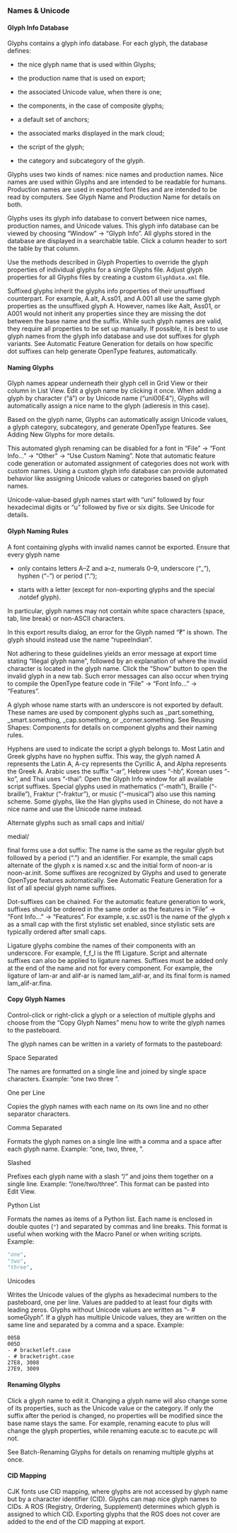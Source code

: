 ### Names & Unicode

#### Glyph Info Database

Glyphs contains a glyph info database.
For each glyph, the database defines:

- the nice glyph name that is used within Glyphs;

- the production name that is used on export;

- the associated Unicode value, when there is one;

- the components, in the case of composite glyphs;

- a default set of anchors;

- the associated marks displayed in the mark cloud;

- the script of the glyph;

- the category and subcategory of the glyph.

Glyphs uses two kinds of names: nice names and production names.
Nice names are used within Glyphs and are intended to be readable for humans.
Production names are used in exported font files and are intended to be read by computers.
See Glyph Name and Production Name for details on both.

Glyphs uses its glyph info database to convert between nice names, production names, and Unicode values.
This glyph info database can be viewed by choosing “Window” → “Glyph Info”.
All glyphs stored in the database are displayed in a searchable table.
Click a column header to sort the table by that column.

Use the methods described in Glyph Properties to override the glyph properties of individual glyphs for a single Glyphs file.
Adjust glyph properties for all Glyphs files by
creating a custom `GlyphData.xml` file.

Suffixed glyphs inherit the glyphs info properties of their unsuffixed counterpart.
For example, A.alt, A.ss01, and A.001 all use the same glyph properties as the unsuffixed glyph A.
However, names like Aalt, Ass01, or A001 would not inherit any properties since they are missing the dot between the base name and the suffix.
While such glyph names are valid, they require all properties to be set up manually.
If possible, it is best to use glyph names from the glyph info database and use dot suffixes for glyph variants.
See Automatic Feature Generation for details on how specific dot suffixes can help generate OpenType features, automatically.

#### Naming Glyphs

Glyph names appear underneath their glyph cell in Grid View or their column in List View.
Edit a glyph name by clicking it once.
When adding a glyph by character (“ä”) or by Unicode name (“uni00E4”), Glyphs will automatically assign a nice name to the glyph (adieresis in this case).

Based on the glyph name, Glyphs can automatically assign Unicode values, a glyph category, subcategory, and generate OpenType features.
See Adding New Glyphs for more details.

This automated glyph renaming can be disabled for a font in “File” → “Font Info…” → “Other” → “Use Custom Naming”.
Note that automatic feature code generation or automated assignment of categories does not work with custom names.
Using a custom glyph info database can provide automated behavior like assigning Unicode values or categories based on glyph names.

Unicode-value-based glyph names start with “uni” followed by four hexadecimal digits or “u” followed by five or six digits.
See Unicode for details.

#### Glyph Naming Rules

A font containing glyphs with invalid names cannot be exported.
Ensure that every glyph name

- only contains letters A–Z and a–z, numerals 0–9, underscore (“_”), hyphen (“-”) or period (“.”);

- starts with a letter (except for non-exporting glyphs and the special .notdef glyph).

In particular, glyph names may not contain white space characters (space, tab, line break) or non-ASCII characters.

In this export results dialog, an error for the Glyph named “₹” is shown.
The glyph should instead use the name “rupeeIndian”.

Not adhering to these guidelines yields an error message at export time stating “Illegal glyph name”, followed by an explanation of where the invalid character is located in the glyph name.
Click the “Show” button to open the invalid glyph in a new tab.
Such error messages can also occur when trying to compile the OpenType feature code in “File” → “Font Info…” → “Features”.

A glyph whose name starts with an underscore is not exported by default.
These names are used by component glyphs such as _part.something, _smart.something, _cap.something, or _corner.something.
See Reusing Shapes: Components for details on component glyphs and their naming rules.

Hyphens are used to indicate the script a glyph belongs to.
Most Latin and Greek glyphs have no hyphen suffix.
This way, the glyph named A represents the Latin A, A-cy represents the Cyrillic A, and Alpha represents the Greek A.
Arabic uses the suffix “-ar”, Hebrew uses “-hb”, Korean uses “-ko”, and Thai uses “-thai”.
Open the Glyph Info window for all available script suffixes.
Special glyphs used in mathematics (“-math”), Braille (“-braille”), Fraktur (“-fraktur”), or music (“-musical”) also use this naming scheme.
Some glyphs, like the Han glyphs used in Chinese, do not have a nice name and use the Unicode name instead.

Alternate glyphs such as small caps and initial/

medial/

final forms use a dot suffix:
The name is the same as the regular glyph but followed by a period (“.”) and an identifier.
For example, the small caps alternate of the glyph x is named x.sc and the initial form of noon-ar is noon-ar.init.
Some suffixes are recognized by Glyphs and used to generate OpenType features automatically.
See Automatic Feature Generation for a list of all special glyph name suffixes.

Dot-suffixes can be chained.
For the automatic feature generation to work, suffixes should be ordered in the same order as the features in “File” → “Font Info…” → “Features”.
For example, x.sc.ss01 is the name of the glyph x as a small cap with the first stylistic set enabled, since stylistic sets are typically ordered after small caps.

Ligature glyphs combine the names of their components with an underscore.
For example, f_f_l is the ffl Ligature.
Script and alternate suffixes can also be applied to ligature names.
Suffixes must be added only at the end of the name and not for every component.
For example, the ligature of lam-ar and alif-ar is named lam_alif-ar, and its final form is named lam_alif-ar.fina.

#### Copy Glyph Names

Control-click or right-click a glyph or a selection of multiple glyphs and choose from the “Copy Glyph Names” menu how to write the glyph names to the pasteboard.

The glyph names can be written in a variety of formats to the pasteboard:

Space Separated

The names are formatted on a single line and joined by single space characters.
Example: “one two three ”.

One per Line

Copies the glyph names with each name on its own line and no other separator characters.

Comma Separated

Formats the glyph names on a single line with a comma and a space after each glyph name.
Example: “one, two, three, ”.

Slashed

Prefixes each glyph name with a slash “/” and joins them together on a single line.
Example: “/one/two/three”.
This format can be pasted into Edit View.

Python List

Formats the names as items of a Python list.
Each name is enclosed in double quotes (`"`) and separated by commas and line breaks.
This format is useful when working with the Macro Panel or when writing scripts.
Example:

```python
"one",
"two",
"three",
```

Unicodes

Writes the Unicode values of the glyphs as hexadecimal numbers to the pasteboard, one per line.
Values are padded to at least four digits with leading zeros.
Glyphs without Unicode values are written as “- # someGlyph”.
If a glyph has multiple Unicode values, they are written on the same line and separated by a comma and a space.
Example:

```
005B
005D
- # bracketleft.case
- # bracketright.case
27E8, 3008
27E9, 3009
```

#### Renaming Glyphs

Click a glyph name to edit it.
Changing a glyph name will also change some of its properties, such as the Unicode value or the category.
If only the suffix after the period is changed, no properties will be modified since the base name stays the same.
For example, renaming eacute to plus will change the glyph properties, while renaming eacute.sc to eacute.pc will not.

See Batch-Renaming Glyphs for details on renaming multiple glyphs at once.

#### CID Mapping

CJK fonts use CID mapping, where glyphs are not accessed by glyph name but by a character identifier (CID).
Glyphs can map nice glyph names to CIDs.
A ROS (Registry, Ordering, Supplement) determines which glyph is assigned to which CID.
Exporting glyphs that the ROS does not cover are added to the end of the CID mapping at export.